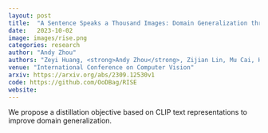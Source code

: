 ```yaml
---
layout: post
title:  "A Sentence Speaks a Thousand Images: Domain Generalization through Distilling CLIP with Language Guidance"
date:   2023-10-02
image: images/rise.png
categories: research
author: "Andy Zhou"
authors: "Zeyi Huang, <strong>Andy Zhou</strong>, Zijian Lin, Mu Cai, Haohan Wang, Yong Jae Lee"
venue: "International Conference on Computer Vision"
arxiv: https://arxiv.org/abs/2309.12530v1
code: https://github.com/OoDBag/RISE
website: 
---
```

We propose a distillation objective based on CLIP text representations to improve domain generalization.